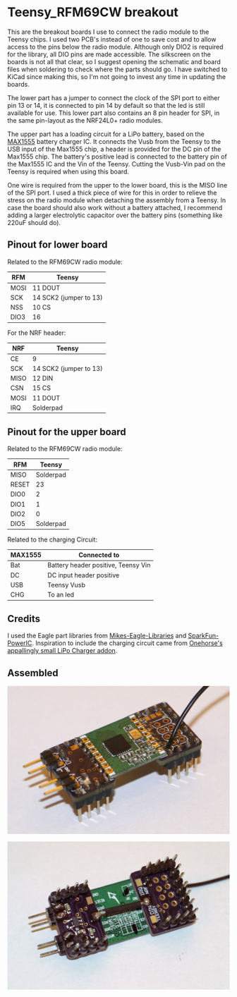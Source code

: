 Teensy_RFM69CW breakout
====================

This are the breakout boards I use to connect the radio module to the Teensy chips. I used two PCB's instead of one to save cost and to allow access to the pins below the radio module. Although only DIO2 is required for the library, all DIO pins are made accessible. The silkscreen on the boards is not all that clear, so I suggest opening the schematic and board files when soldering to check where the parts should go. I have switched to KiCad since making this, so I'm not going to invest any time in updating the boards.

The lower part has a jumper to connect the clock of the SPI port to either pin 13 or 14, it is connected to pin 14 by default so that the led is still available for use. This lower part also contains an 8 pin header for SPI, in the same pin-layout as the NRF24L0+ radio modules.

The upper part has a loading circuit for a LiPo battery, based on the [MAX1555][max1555] battery charger IC. It connects the Vusb from the Teensy to the USB input of the Max1555 chip, a header is provided for the DC pin of the Max1555 chip. The battery's positive lead is connected to the battery pin of the Max1555 IC and the Vin of the Teensy. Cutting the Vusb-Vin pad on the Teensy is required when using this board.

One wire is required from the upper to the lower board, this is the MISO line of the SPI port. I used a thick piece of wire for this in order to relieve the stress on the radio module when detaching the assembly from a Teensy. In case the board should also work without a battery attached, I recommend adding a larger electrolytic capacitor over the battery pins (something like 220uF should do).

Pinout for lower board
-------------
Related to the RFM69CW radio module:

| RFM           | Teensy |
| ------------- | ----------- |
| MOSI          |   11 DOUT |
| SCK           |   14 SCK2 (jumper to 13) |
| NSS           |   10 CS |
| DIO3          |   16 |

For the NRF header:

| NRF   |   Teensy |
| ------|--------- |
| CE    |   9 |
| SCK   |  14 SCK2 (jumper to 13) |
| MISO  |  12 DIN |
| CSN   |  15 CS |
| MOSI  |  11 DOUT |
| IRQ   |  Solderpad |


Pinout for the upper board
-------------------

Related to the RFM69CW radio module:

| RFM           | Teensy |
| ------------- | ----------- |
| MISO          |  Solderpad |
| RESET         |  23 |
| DIO0          |  2 |
| DIO1          |  1 |
| DIO2          |  0 |
| DIO5          | Solderpad |

Related to the charging Circuit:

| MAX1555       | Connected to          |
| ------------- | ----------- |
| Bat           | Battery header positive, Teensy Vin |
| DC            | DC input header positive |
| USB           | Teensy Vusb |
| CHG           | To an led |

Credits
---------
I used the Eagle part libraries from [Mikes-Eagle-Libraries](https://github.com/mgrusin/Mikes-Eagle-Libraries) and [SparkFun-PowerIC](https://github.com/sparkfun/SparkFun-Eagle-Libraries/blob/master/SparkFun-PowerIC.lbr). Inspiration to include the charging circuit came from [Onehorse's appallingly small LiPo Charger addon](https://forum.pjrc.com/threads/26462-Appallingly-small-LiPo-charger-add-on-for-Teensy-3-1).

Assembled
--------
![Top view for boards and radio module](media/top.jpg?raw=true "Top view")

![Bottom view for boards and radio module](media/bottom.jpg?raw=true "Bottom view")

[max1555]: https://www.maximintegrated.com/en/products/power/battery-management/MAX1555.html
